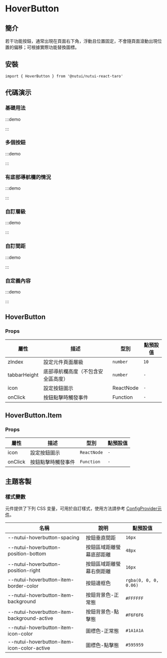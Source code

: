# HoverButton

## 簡介

若干功能按鈕，通常出現在頁面右下角，浮動且位置固定，不會隨頁面滾動出現位置的偏移；可根據實際功能替換圖標。

## 安裝

```tsx
import { HoverButton } from '@nutui/nutui-react-taro'
```

## 代碼演示

### 基礎用法

:::demo

<CodeBlock src='taro/demo1.tsx'></CodeBlock>

:::

### 多個按鈕

:::demo

<CodeBlock src='taro/demo2.tsx'></CodeBlock>

:::

### 有底部導航欄的情況

:::demo

<CodeBlock src='taro/demo3.tsx'></CodeBlock>

:::

### 自訂層級

:::demo

<CodeBlock src='taro/demo4.tsx'></CodeBlock>

:::

### 自訂間距

:::demo

<CodeBlock src='taro/demo5.tsx'></CodeBlock>

:::

### 自定義內容

:::demo

<CodeBlock src='h5/demo6.tsx'></CodeBlock>

:::

## HoverButton

### Props

| 屬性 | 描述 | 型別 | 點預設值 |
| --- | --- | --- | --- |
| zIndex | 設定元件頁面層級 | `number` | `10` |
| tabbarHeight | 底部導航欄高度（不包含安全區高度） | `number` | `-` |
| icon | 設定按鈕圖示 | ReactNode | `-` |
| onClick | 按鈕點擊時觸發事件 | Function | `-` |

## HoverButton.Item

### Props

| 屬性 | 描述 | 型別 | 點預設值 |
| --- | --- | --- | --- |
| icon | 設定按鈕圖示 | `ReactNode` | `-` |
| onClick | 按鈕點擊時觸發事件 | `Function` | `-` |

## 主題客製

### 樣式變數

元件提供了下列 CSS 变量，可用於自訂樣式，使用方法請參考 [ConfigProvider元件](#/zh-CN/component/configprovider)。

| 名稱 | 說明 | 點預設值 |
| --- | --- | --- |
| \--nutui-hoverbutton-spacing | 按鈕垂直間距 | `16px` |
| \--nutui-hoverbutton-position-bottom | 按鈕區域距離螢幕底部距離 | `48px` |
| \--nutui-hoverbutton-position-right | 按鈕區域距離螢幕右側距離 | `16px` |
| \--nutui-hoverbutton-item-border-color | 按鈕邊框色 | `rgba(0, 0, 0, 0.06)` |
| \--nutui-hoverbutton-item-background | 按鈕背景色-正常態 | `#FFFFFF` |
| \--nutui-hoverbutton-item-background-active | 按鈕背景色-點擊態 | `#F6F6F6` |
| \--nutui-hoverbutton-item-icon-color | 圖標色-正常態 | `#1A1A1A` |
| \--nutui-hoverbutton-item-icon-color-active | 圖標色-點擊態 | `#595959` |
